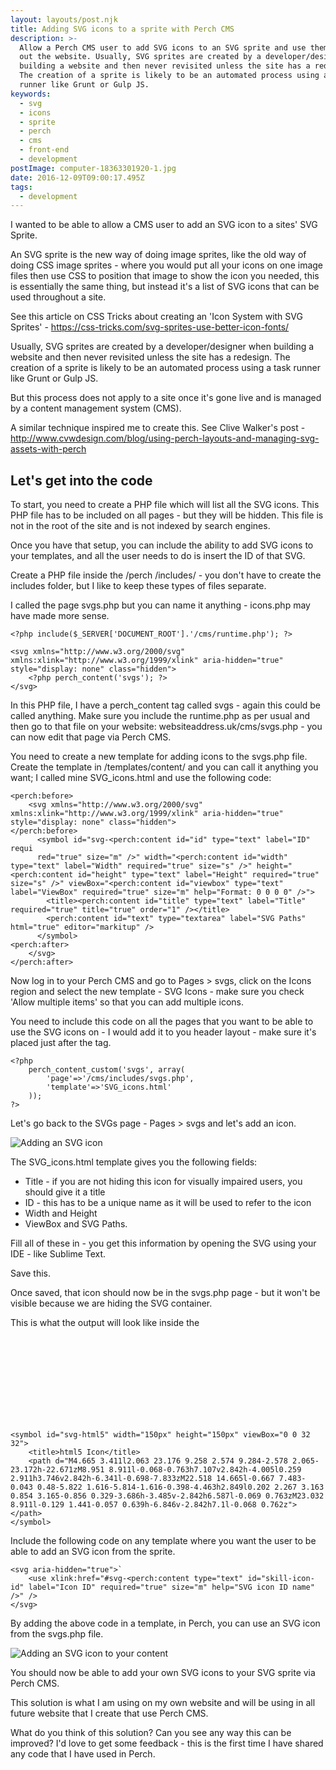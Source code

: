 ```yaml
---
layout: layouts/post.njk
title: Adding SVG icons to a sprite with Perch CMS
description: >-
  Allow a Perch CMS user to add SVG icons to an SVG sprite and use them through
  out the website. Usually, SVG sprites are created by a developer/designer when
  building a website and then never revisited unless the site has a redesign.
  The creation of a sprite is likely to be an automated process using a task
  runner like Grunt or Gulp JS.
keywords:
  - svg
  - icons
  - sprite
  - perch
  - cms
  - front-end
  - development
postImage: computer-18363301920-1.jpg
date: 2016-12-09T09:00:17.495Z
tags:
  - development
---
```

I wanted to be able to allow a CMS user to add an SVG icon to a sites' SVG Sprite.

An SVG sprite is the new way of doing image sprites, like the old way of doing CSS image sprites - where you would put all your icons on one image files then use CSS to position that image to show the icon you needed, this is essentially the same thing, but instead it's a list of SVG icons that can be used throughout a site.

See this article on CSS Tricks about creating an 'Icon System with SVG Sprites' - https://css-tricks.com/svg-sprites-use-better-icon-fonts/

Usually, SVG sprites are created by a developer/designer when building a website and then never revisited unless the site has a redesign. The creation of a sprite is likely to be an automated process using a task runner like Grunt or Gulp JS.

But this process does not apply to a site once it's gone live and is managed by a content management system (CMS).

A similar technique inspired me to create this. See Clive Walker's post - http://www.cvwdesign.com/blog/using-perch-layouts-and-managing-svg-assets-with-perch

## Let's get into the code

To start, you need to create a PHP file which will list all the SVG icons. This PHP file has to be  included on all pages - but they will be hidden. This file is not in the root of the site and is not indexed by search engines.

Once you have that setup, you can include the ability to add SVG icons to your templates, and all the user needs to do is insert the ID of that SVG.

Create a PHP file inside the /perch /includes/ - you don't have to create the includes folder, but I like to keep these types of files separate.

I called the page svgs.php but you can name it anything - icons.php may have made more sense.

```
<?php include($_SERVER['DOCUMENT_ROOT'].'/cms/runtime.php'); ?>

<svg xmlns="http://www.w3.org/2000/svg" xmlns:xlink="http://www.w3.org/1999/xlink" aria-hidden="true" style="display: none" class="hidden">
    <?php perch_content('svgs'); ?>
</svg>
```

In this PHP file, I have a perch_content tag called svgs - again this could be called anything. Make sure you include the runtime.php as per usual and then go to that file on your website: websiteaddress.uk/cms/svgs.php - you can now edit that page via Perch CMS.

You need to create a new template for adding icons to the svgs.php file. Create the template in /templates/content/ and you can call it anything you want; I called mine SVG_icons.html and use the following code:

```
<perch:before>
    <svg xmlns="http://www.w3.org/2000/svg" xmlns:xlink="http://www.w3.org/1999/xlink" aria-hidden="true" style="display: none" class="hidden">
</perch:before>
      <symbol id="svg-<perch:content id="id" type="text" label="ID" requi
      red="true" size="m" />" width="<perch:content id="width" type="text" label="Width" required="true" size="s" />" height="<perch:content id="height" type="text" label="Height" required="true" size="s" />" viewBox="<perch:content id="viewbox" type="text" label="ViewBox" required="true" size="m" help="Format: 0 0 0 0" />">
        <title><perch:content id="title" type="text" label="Title" required="true" title="true" order="1" /></title>
        <perch:content id="text" type="textarea" label="SVG Paths" html="true" editor="markitup" />
      </symbol>
<perch:after>
    </svg>
</perch:after>
```

Now log in to your Perch CMS and go to Pages > svgs, click on the Icons region and select the new template - SVG Icons - make sure you check 'Allow multiple items' so that you can add multiple icons.

You need to include this code on all the pages that you want to be able to use the SVG icons on - I would add it to you header layout - make sure it's placed just after the <body> tag.

```
<?php
    perch_content_custom('svgs', array(
        'page'=>'/cms/includes/svgs.php',
        'template'=>'SVG_icons.html'
    ));
?>
```

Let's go back to the SVGs page - Pages > svgs and let's add an icon.

![Adding an SVG icon](/assets/imgs/svgs-1.png "Adding an SVG icon")

The SVG_icons.html template gives you the following fields:

* Title - if you are not hiding this icon for visually impaired users, you should give it a title
* ID - this has to be a unique name as it will be used to refer to the icon
* Width and Height
* ViewBox and SVG Paths.

Fill all of these in - you get this information by opening the SVG using your IDE - like Sublime Text.

Save this.

Once saved, that icon should now be in the svgs.php page - but it won't be visible because we are hiding the SVG container.

This is what the output will look like inside the <svg> tag in the svgs.php file:

```
<symbol id="svg-html5" width="150px" height="150px" viewBox="0 0 32 32">
    <title>html5 Icon</title>
    <path d="M4.665 3.411l2.063 23.176 9.258 2.574 9.284-2.578 2.065-23.172h-22.671zM8.951 8.911l-0.068-0.763h7.107v2.842h-4.005l0.259 2.911h3.746v2.842h-6.341l-0.698-7.833zM22.518 14.665l-0.667 7.483-0.043 0.48-5.822 1.616-5.814-1.616-0.398-4.463h2.849l0.202 2.267 3.163 0.854 3.165-0.856 0.329-3.686h-3.485v-2.842h6.587l-0.069 0.763zM23.032 8.911l-0.129 1.441-0.057 0.639h-6.846v-2.842h7.1l-0.068 0.762z"></path>
</symbol>
```

Include the following code on any template where you want the user to be able to add an SVG icon from the sprite.

```
<svg aria-hidden="true">`
    <use xlink:href="#svg-<perch:content type="text" id="skill-icon-id" label="Icon ID" required="true" size="m" help="SVG icon ID name" />" />
</svg>
```

By adding the above code in a template, in Perch, you can use an SVG icon from the svgs.php file.

![Adding an SVG icon to your content](/assets/imgs/svgs-2.png "Adding an SVG icon to your content")

You should now be able to add your own SVG icons to your SVG sprite via Perch CMS.

This solution is what I am using on my own website and will be using in all future website that I create that use Perch CMS.

What do you think of this solution? Can you see any way this can be improved? I'd love to get some feedback - this is the first time I have shared any code that I have used in Perch.
